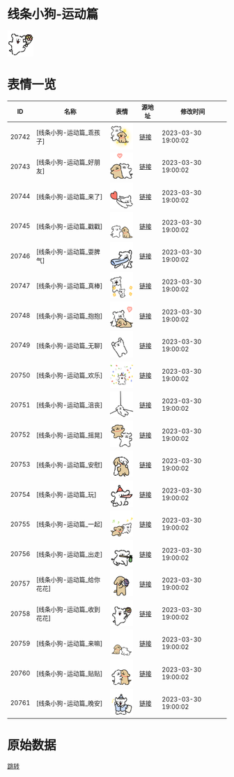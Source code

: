 # 线条小狗-运动篇

<img src="./cover.png" height="60" alt="cover" />

# 表情一览

|ID|名称|表情|源地址|修改时间|
|----|----|----|----|----|
|20742|[线条小狗-运动篇_乖孩子]|<img src="./pic/020742_%5B线条小狗-运动篇_乖孩子%5D.png" height="60" alt="乖孩子"/>|[链接](https://i0.hdslb.com/bfs/garb/e06319045a732721a60e119c426aec50ddacd018.png)|2023-03-30 19:00:02|
|20743|[线条小狗-运动篇_好朋友]|<img src="./pic/020743_%5B线条小狗-运动篇_好朋友%5D.png" height="60" alt="好朋友"/>|[链接](https://i0.hdslb.com/bfs/garb/b81375553d8c9e723da527e1507728dc2412635b.png)|2023-03-30 19:00:02|
|20744|[线条小狗-运动篇_来了]|<img src="./pic/020744_%5B线条小狗-运动篇_来了%5D.png" height="60" alt="来了"/>|[链接](https://i0.hdslb.com/bfs/garb/50de1cf44d6f61e9648094296bea9f973bf9a56d.png)|2023-03-30 19:00:02|
|20745|[线条小狗-运动篇_戳戳]|<img src="./pic/020745_%5B线条小狗-运动篇_戳戳%5D.png" height="60" alt="戳戳"/>|[链接](https://i0.hdslb.com/bfs/garb/f0b1001038d68690af7c14e18b116ace31cbeef7.png)|2023-03-30 19:00:02|
|20746|[线条小狗-运动篇_耍脾气]|<img src="./pic/020746_%5B线条小狗-运动篇_耍脾气%5D.png" height="60" alt="耍脾气"/>|[链接](https://i0.hdslb.com/bfs/garb/5e6aa6af6808e7766af659bd88a5faecbc99015f.png)|2023-03-30 19:00:02|
|20747|[线条小狗-运动篇_真棒]|<img src="./pic/020747_%5B线条小狗-运动篇_真棒%5D.png" height="60" alt="真棒"/>|[链接](https://i0.hdslb.com/bfs/garb/b4e725e26d0c6a7d692aa99e8b25c94c66632dfe.png)|2023-03-30 19:00:02|
|20748|[线条小狗-运动篇_抱抱]|<img src="./pic/020748_%5B线条小狗-运动篇_抱抱%5D.png" height="60" alt="抱抱"/>|[链接](https://i0.hdslb.com/bfs/garb/8a5f8f54b38bd8144572c4f74bff80345adff982.png)|2023-03-30 19:00:02|
|20749|[线条小狗-运动篇_无聊]|<img src="./pic/020749_%5B线条小狗-运动篇_无聊%5D.png" height="60" alt="无聊"/>|[链接](https://i0.hdslb.com/bfs/garb/1c227aef9f74a51234095a0c1f396b6b7cd6ae77.png)|2023-03-30 19:00:02|
|20750|[线条小狗-运动篇_欢乐]|<img src="./pic/020750_%5B线条小狗-运动篇_欢乐%5D.png" height="60" alt="欢乐"/>|[链接](https://i0.hdslb.com/bfs/garb/56ccdd315443399aa7a13aa013be93aa552c0aee.png)|2023-03-30 19:00:02|
|20751|[线条小狗-运动篇_沮丧]|<img src="./pic/020751_%5B线条小狗-运动篇_沮丧%5D.png" height="60" alt="沮丧"/>|[链接](https://i0.hdslb.com/bfs/garb/178c1072baaf2917663ae3b928bfd4b3d49657e1.png)|2023-03-30 19:00:02|
|20752|[线条小狗-运动篇_摇晃]|<img src="./pic/020752_%5B线条小狗-运动篇_摇晃%5D.png" height="60" alt="摇晃"/>|[链接](https://i0.hdslb.com/bfs/garb/74520af078c64a9df539c7996f3161ccdc63c39d.png)|2023-03-30 19:00:02|
|20753|[线条小狗-运动篇_安慰]|<img src="./pic/020753_%5B线条小狗-运动篇_安慰%5D.png" height="60" alt="安慰"/>|[链接](https://i0.hdslb.com/bfs/garb/2a8bac606dd7cc794ead8ab623664eb5fc099d09.png)|2023-03-30 19:00:02|
|20754|[线条小狗-运动篇_玩]|<img src="./pic/020754_%5B线条小狗-运动篇_玩%5D.png" height="60" alt="玩"/>|[链接](https://i0.hdslb.com/bfs/garb/abdba30bd778f80dc39e0810dcbbfd7bfd530866.png)|2023-03-30 19:00:02|
|20755|[线条小狗-运动篇_一起]|<img src="./pic/020755_%5B线条小狗-运动篇_一起%5D.png" height="60" alt="一起"/>|[链接](https://i0.hdslb.com/bfs/garb/96df0f03fdc7b990d2d65a911c25e53e296eb20a.png)|2023-03-30 19:00:02|
|20756|[线条小狗-运动篇_出走]|<img src="./pic/020756_%5B线条小狗-运动篇_出走%5D.png" height="60" alt="出走"/>|[链接](https://i0.hdslb.com/bfs/garb/28b9c3076818eac7555df7ce0eb8c87049631b68.png)|2023-03-30 19:00:02|
|20757|[线条小狗-运动篇_给你花花]|<img src="./pic/020757_%5B线条小狗-运动篇_给你花花%5D.png" height="60" alt="给你花花"/>|[链接](https://i0.hdslb.com/bfs/garb/90810647eb0f817bd931f4a83afab87698ea2eba.png)|2023-03-30 19:00:02|
|20758|[线条小狗-运动篇_收到花花]|<img src="./pic/020758_%5B线条小狗-运动篇_收到花花%5D.png" height="60" alt="收到花花"/>|[链接](https://i0.hdslb.com/bfs/garb/1dc17d81079affe5d6c570a94bcca5597827ac52.png)|2023-03-30 19:00:02|
|20759|[线条小狗-运动篇_来嘛]|<img src="./pic/020759_%5B线条小狗-运动篇_来嘛%5D.png" height="60" alt="来嘛"/>|[链接](https://i0.hdslb.com/bfs/garb/f8f68cf75e47c06cb6aeb22b0a29296f23b58eeb.png)|2023-03-30 19:00:02|
|20760|[线条小狗-运动篇_贴贴]|<img src="./pic/020760_%5B线条小狗-运动篇_贴贴%5D.png" height="60" alt="贴贴"/>|[链接](https://i0.hdslb.com/bfs/garb/573ee2556aa1569c285dd9fcc052dc922302e84b.png)|2023-03-30 19:00:02|
|20761|[线条小狗-运动篇_晚安]|<img src="./pic/020761_%5B线条小狗-运动篇_晚安%5D.png" height="60" alt="晚安"/>|[链接](https://i0.hdslb.com/bfs/garb/2298a4762b07422792d0add29da8c1c94f32319f.png)|2023-03-30 19:00:02|

# 原始数据

[跳转](./raw.json)

